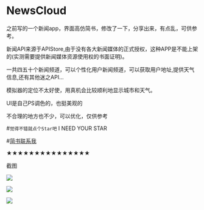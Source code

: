 # NewsCloud
之前写的一个新闻app，界面高仿简书，修改了一下，分享出来，有点乱，可供参考。

新闻API来源于APIStore,由于没有各大新闻媒体的正式授权，这种APP是不能上架的(实测需要提供新闻媒体资源使用权的书面证明)。

一共四五十个新闻频道，可以个性化用户新闻频道，可以获取用户地址,提供天气信息,还有其他迷之API...<br>

模拟器的定位不太好使，用真机会比较顺利地显示城市和天气。

UI是自己PS调色的，也挺美观的<br>

不合理的地方也不少，可以优化，仅供参考<br>

#`觉得不错就点个Star吧` I NEED YOUR STAR <br>

#[简书联系我](http://www.jianshu.com/users/75cbe5be8afb/latest_articles "CONTACT ME")<br>

★★★★★★★★★★★★★★★<br>

截图<br>

![](https://github.com/JimmyStudio/NewsCloud/blob/master/pic/IMG_2322.PNG)<br>

![](https://github.com/JimmyStudio/NewsCloud/blob/master/pic/IMG_2323.PNG)<br>

![](https://github.com/JimmyStudio/NewsCloud/blob/master/pic/IMG_2324.PNG)<br>
